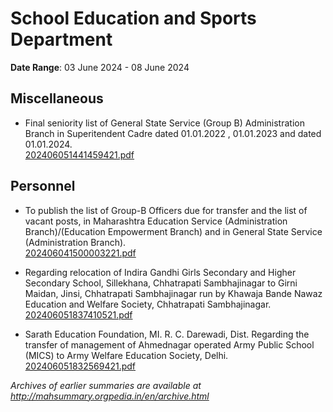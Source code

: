 # School Education and Sports Department

**Date Range**: 03 June 2024 - 08 June 2024


## Miscellaneous
- Final seniority list of General State Service (Group B) Administration Branch in Superitendent Cadre dated 01.01.2022 , 01.01.2023 and dated 01.01.2024.\
  [202406051441459421.pdf](https://gr.maharashtra.gov.in/Site/Upload/Government%20Resolutions/English/202406051441459421.pdf)

## Personnel
- To publish the list of Group-B Officers due for transfer and the list of vacant posts, in Maharashtra Education Service (Administration Branch)/(Education Empowerment Branch) and in General State Service (Administration Branch).\
  [202406041500003221.pdf](https://gr.maharashtra.gov.in/Site/Upload/Government%20Resolutions/English/202406041500003221.pdf)

- Regarding relocation of Indira Gandhi Girls Secondary and Higher Secondary School, Sillekhana, Chhatrapati Sambhajinagar to Girni Maidan, Jinsi, Chhatrapati Sambhajinagar run by Khawaja Bande Nawaz Education and Welfare Society, Chhatrapati Sambhajinagar.\
  [202406051837410521.pdf](https://gr.maharashtra.gov.in/Site/Upload/Government%20Resolutions/English/202406051837410521.pdf)

- Sarath Education Foundation, MI. R. C. Darewadi, Dist. Regarding the transfer of management of Ahmednagar operated Army Public School (MICS) to Army Welfare Education Society, Delhi.\
  [202406051832569421.pdf](https://gr.maharashtra.gov.in/Site/Upload/Government%20Resolutions/English/202406051832569421....pdf)


*Archives of earlier summaries are available at http://mahsummary.orgpedia.in/en/archive.html*